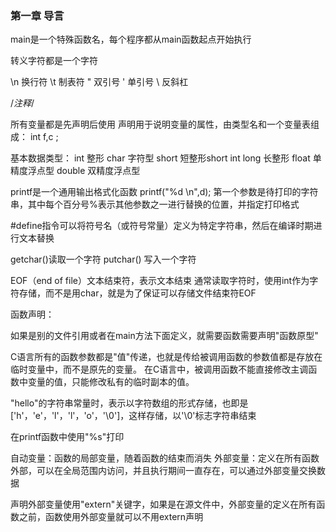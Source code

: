 ### 第一章 导言

main是一个特殊函数名，每个程序都从main函数起点开始执行

转义字符都是一个字符

\n 换行符
\t 制表符
\" 双引号
\' 单引号
\\ 反斜杠

/*注释*/

所有变量都是先声明后使用
声明用于说明变量的属性，由类型名和一个变量表组成：
int f,c ;

基本数据类型：
int 整形
char    字符型
short   短整形short int
long    长整形
float   单精度浮点型
double  双精度浮点型

printf是一个通用输出格式化函数
printf("%d \n",d);
第一个参数是待打印的字符串，其中每个百分号%表示其他参数之一进行替换的位置，并指定打印格式

#define指令可以将符号名（或符号常量）定义为特定字符串，然后在编译时期进行文本替换

getchar()读取一个字符
putchar() 写入一个字符

EOF（end of file）文本结束符，表示文本结束
通常读取字符时，使用int作为字符存储，而不是用char，就是为了保证可以存储文件结束符EOF

函数声明：

如果是别的文件引用或者在main方法下面定义，就需要函数需要声明"函数原型"

C语言所有的函数参数都是"值"传递，也就是传给被调用函数的参数值都是存放在临时变量中，而不是原先的变量。
在C语言中，被调用函数不能直接修改主调函数中变量的值，只能修改私有的临时副本的值。

"hello"的字符串常量时，表示以字符数组的形式存储，也即是['h'，'e'，'l'，'l'，'o'，'\0']，这样存储，以'\0'标志字符串结束

在printf函数中使用"%s"打印

自动变量：函数的局部变量，随着函数的结束而消失
外部变量：定义在所有函数外部，可以在全局范围内访问，并且执行期间一直存在，可以通过外部变量交换数据

声明外部变量使用"extern"关键字，如果是在源文件中，外部变量的定义在所有函数之前，函数使用外部变量就可以不用extern声明


